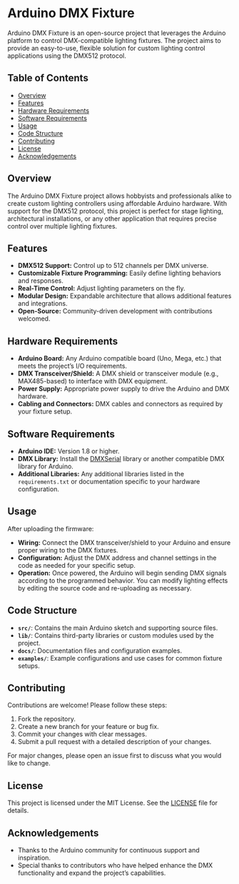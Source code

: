 # Arduino DMX Fixture

Arduino DMX Fixture is an open-source project that leverages the Arduino platform to control DMX-compatible lighting fixtures. The project aims to provide an easy-to-use, flexible solution for custom lighting control applications using the DMX512 protocol.

## Table of Contents
- [Overview](#overview)
- [Features](#features)
- [Hardware Requirements](#hardware-requirements)
- [Software Requirements](#software-requirements)
- [Usage](#usage)
- [Code Structure](#code-structure)
- [Contributing](#contributing)
- [License](#license)
- [Acknowledgements](#acknowledgements)

## Overview
The Arduino DMX Fixture project allows hobbyists and professionals alike to create custom lighting controllers using affordable Arduino hardware. With support for the DMX512 protocol, this project is perfect for stage lighting, architectural installations, or any other application that requires precise control over multiple lighting fixtures.

## Features
- **DMX512 Support:** Control up to 512 channels per DMX universe.
- **Customizable Fixture Programming:** Easily define lighting behaviors and responses.
- **Real-Time Control:** Adjust lighting parameters on the fly.
- **Modular Design:** Expandable architecture that allows additional features and integrations.
- **Open-Source:** Community-driven development with contributions welcomed.

## Hardware Requirements
- **Arduino Board:** Any Arduino compatible board (Uno, Mega, etc.) that meets the project’s I/O requirements.
- **DMX Transceiver/Shield:** A DMX shield or transceiver module (e.g., MAX485-based) to interface with DMX equipment.
- **Power Supply:** Appropriate power supply to drive the Arduino and DMX hardware.
- **Cabling and Connectors:** DMX cables and connectors as required by your fixture setup.

## Software Requirements
- **Arduino IDE:** Version 1.8 or higher.
- **DMX Library:** Install the [DMXSerial](https://github.com/mathertel/DMXSerial) library or another compatible DMX library for Arduino.
- **Additional Libraries:** Any additional libraries listed in the `requirements.txt` or documentation specific to your hardware configuration.

## Usage
After uploading the firmware:
- **Wiring:** Connect the DMX transceiver/shield to your Arduino and ensure proper wiring to the DMX fixtures.
- **Configuration:** Adjust the DMX address and channel settings in the code as needed for your specific setup.
- **Operation:** Once powered, the Arduino will begin sending DMX signals according to the programmed behavior. You can modify lighting effects by editing the source code and re-uploading as necessary.

## Code Structure
- **`src/`**: Contains the main Arduino sketch and supporting source files.
- **`lib/`**: Contains third-party libraries or custom modules used by the project.
- **`docs/`**: Documentation files and configuration examples.
- **`examples/`**: Example configurations and use cases for common fixture setups.

## Contributing
Contributions are welcome! Please follow these steps:
1. Fork the repository.
2. Create a new branch for your feature or bug fix.
3. Commit your changes with clear messages.
4. Submit a pull request with a detailed description of your changes.

For major changes, please open an issue first to discuss what you would like to change.

## License
This project is licensed under the MIT License. See the [LICENSE](LICENSE) file for details.

## Acknowledgements
- Thanks to the Arduino community for continuous support and inspiration.
- Special thanks to contributors who have helped enhance the DMX functionality and expand the project’s capabilities.
